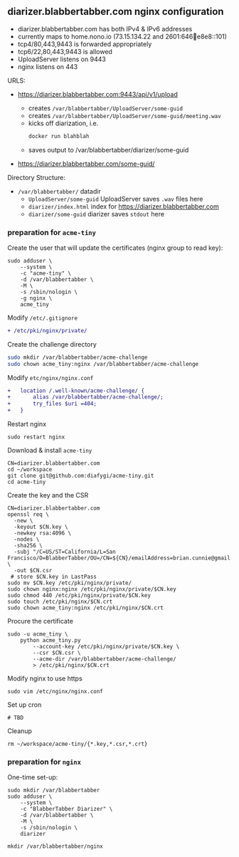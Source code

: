 ## diarizer.blabbertabber.com nginx configuration

* diarizer.blabbertabber.com has both IPv4 & IPv6 addresses
* currently maps to home.nono.io (73.15.134.22 and 2601:646:100:e8e8::101)
* tcp4/80,443,9443 is forwarded appropriately
* tcp6/22,80,443,9443 is allowed
* UploadServer listens on 9443
* nginx listens on 443

URLS:

* <https://diarizer.blabbertabber.com:9443/api/v1/upload>
  * creates `/var/blabbertabber/UploadServer/some-guid`
  * creates `/var/blabbertabber/UploadServer/some-guid/meeting.wav`
  * kicks off diarization, i.e.
    ```bash
    docker run blahblah
    ```
  * saves output to /var/blabbertabber/diarizer/some-guid

* <https://diarizer.blabbertabber.com/some-guid/>

Directory Structure:

* `/var/blabbertabber/` datadir
    * `UploadServer/some-guid` UploadServer saves `.wav` files here
    * `diarizer/index.html` index for <https://diarizer.blabbertabber.com>
    * `diarizer/some-guid` diarizer saves `stdout` here

### preparation for `acme-tiny`

Create the user that will update the certificates (nginx group to read key):
```
sudo adduser \
    --system \
    -c "acme-tiny" \
    -d /var/blabbertabber \
    -M \
    -s /sbin/nologin \
    -g nginx \
    acme_tiny
```

Modify `/etc/.gitignore`
```diff
+ /etc/pki/nginx/private/
```

Create the challenge directory
```bash
sudo mkdir /var/blabbertabber/acme-challenge
sudo chown acme_tiny:nginx /var/blabbertabber/acme-challenge
```

Modify `etc/nginx/nginx.conf`
```diff
+   location /.well-known/acme-challenge/ {
+       alias /var/blabbertabber/acme-challenge/;
+       try_files $uri =404;
+   }
```

Restart nginx
```
sudo restart nginx
```

Download & install `acme-tiny`
```
CN=diarizer.blabbertabber.com
cd ~/workspace
git clone git@github.com:diafygi/acme-tiny.git
cd acme-tiny
```

Create the key and the CSR
```
CN=diarizer.blabbertabber.com
openssl req \
  -new \
  -keyout $CN.key \
  -newkey rsa:4096 \
  -nodes \
  -sha256 \
  -subj "/C=US/ST=California/L=San Francisco/O=BlabberTabber/OU=/CN=${CN}/emailAddress=brian.cunnie@gmail.com/SubjectAltName=DNS.1=home.nono.io" \
  -out $CN.csr
 # store $CN.key in LastPass
sudo mv $CN.key /etc/pki/nginx/private/
sudo chown nginx:nginx /etc/pki/nginx/private/$CN.key
sudo chmod 440 /etc/pki/nginx/private/$CN.key
sudo touch /etc/pki/nginx/$CN.crt
sudo chown acme_tiny:nginx /etc/pki/nginx/$CN.crt
```

Procure the certificate
```
sudo -u acme_tiny \
    python acme_tiny.py
        --account-key /etc/pki/nginx/private/$CN.key \
        --csr $CN.csr \
        --acme-dir /var/blabbertabber/acme-challenge/
        > /etc/pki/nginx/$CN.crt
```

Modify nginx to use https
```
sudo vim /etc/nginx/nginx.conf
```

Set up cron
```
# TBD
```

Cleanup
```
rm ~/workspace/acme-tiny/{*.key,*.csr,*.crt}
```

### preparation for `nginx`

One-time set-up:
```
sudo mkdir /var/blabbertabber
sudo adduser \
    --system \
    -c "BlabberTabber Diarizer" \
    -d /var/blabbertabber \
    -M \
    -s /sbin/nologin \
    diarizer
```

```
mkdir /var/blabbertabber/nginx
```

